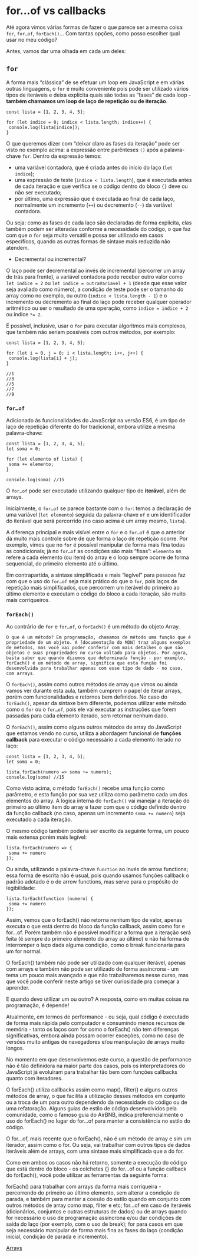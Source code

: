 #  for...of vs callbacks

Até agora vimos várias formas de fazer o que parece ser a mesma coisa: `for`, `for…of`, `forEach()`... Com tantas opções, como posso escolher qual usar no meu código?

Antes, vamos dar uma olhada em cada um deles:

## `for`

A forma mais “clássica” de se efetuar um loop em JavaScript e em várias outras linguagens, o `for` é muito conveniente pois pode ser utilizado vários tipos de iteráveis e deixa explícita quais são todas as “fases” de cada loop - **também chamamos um loop de laço de repetição ou de iteração**.

```
const lista = [1, 2, 3, 4, 5];
 
for (let indice = 0; indice < lista.length; indice++) {
 console.log(lista[indice]); 
}
```

O que queremos dizer com “deixar claro as fases da iteração” pode ser visto no exemplo acima: a expressão entre parênteses `()` após a palavra-chave `for`. Dentro da expressão temos:

- uma variável contadora, que é criada antes do início do laço (`let indice`);
- uma expressão de teste (`indice < lista.length`), que é executada antes de cada iteração e que verifica se o código dentro do bloco `{}` deve ou não ser executado;
- por último, uma expressão que é executada ao final de cada laço, normalmente um incremento (`++`) ou decremento (`--`) da variável contadora.

Ou seja: como as fases de cada laço são declaradas de forma explícita, elas também podem ser alteradas conforme a necessidade do código, o que faz com que o `for` seja muito versátil e possa ser utilizado em casos específicos, quando as outras formas de sintaxe mais reduzida não atendem.

- Decremental ou incremental?

O laço pode ser decremental ao invés de incremental (percorrer um array de trás para frente), a variável contadora pode receber outro valor como `let indice = 2` ou `let indice = outraVariavel + 1` (desde que esse valor seja avaliado como número), a condição de teste pode ser o tamanho do array como no exemplo, ou outro (`indice < lista.length - 1`) e o incremento ou decremento ao final do laço pode receber qualquer operador aritmético ou ser o resultado de uma operação, como `indice = indice + 2` ou indice `*= 2`.

É possível, inclusive, usar o `for` para executar algoritmos mais complexos, que também não seriam possíveis com outros métodos, por exemplo:

```
const lista = [1, 2, 3, 4, 5];
 
for (let i = 0, j = 0; i < lista.length; i++, j++) {
 console.log(lista[i] + j); 
}
 
//1
//3
//5
//7
//9
```

### `for…of`

Adicionado às funcionalidades do JavaScript na versão ES6, é um tipo de laço de repetição diferente do for tradicional, embora utilize a mesma palavra-chave:

```
const lista = [1, 2, 3, 4, 5];
let soma = 0;
 
for (let elemento of lista) {
 soma += elemento;
}
 
console.log(soma) //15
```

O `for…of` pode ser executado utilizando qualquer tipo de **iterável**, além de arrays.

Inicialmente, o `for…of` se parece bastante com o `for`: temos a declaração de uma variável (`let elemento`) seguida da palavra-chave `of` e um identificador do iterável que será percorrido (no caso acima é um array mesmo, `lista`).

A diferença principal e mais visível entre o `for` e o `for…of` é que o anterior dá muito mais controle sobre de que forma o laço de repetição ocorre. Por exemplo, vimos que no `for` é possível manipular de forma mais fina todas as condicionais; já no `for…of` as condições são mais “fixas”: `elemento` se refere a cada elemento (ou item) do array e o loop sempre ocorre de forma sequencial, do primeiro elemento até o último.

Em contrapartida, a sintaxe simplificada e mais “legível” para pessoas faz com que o uso do `for…of` seja mais prático do que o `for`, pois laços de repetição mais simplificados, que percorrem um iterável do primeiro ao último elemento e executam o código do bloco a cada iteração, são muito mais corriqueiros.

### `forEach()`

Ao contrário de `for` e `for…of`, o `forEach()` é um método do objeto Array.

```
O que é um método? Em programação, chamamos de método uma função que é propriedade de um objeto. A [documentação do MDN] traz alguns exemplos de métodos, mas você vai poder conferir com mais detalhes o que são objetos e suas propriedades no curso voltado para objetos. Por agora, basta saber que quando dizemos que determinada função - por exemplo, forEach() é um método de array, significa que esta função foi desenvolvida para trabalhar apenas com esse tipo de dado - no caso, com arrays.
```

O `forEach()`, assim como outros métodos de array que vimos ou ainda vamos ver durante esta aula, também cumprem o papel de iterar arrays, porém com funcionalidades e retornos bem definidos. No caso do `forEach()`, apesar da sintaxe bem diferente, podemos utilizar este método como o `for` ou o `for…of`, pois ele vai executar as instruções que forem passadas para cada elemento iterado, sem retornar nenhum dado.

O `forEach()`, assim como alguns outros métodos de array do JavaScript que estamos vendo no curso, utiliza a abordagem funcional de **funções callback** para executar o código necessário a cada elemento iterado no laço:

```
const lista = [1, 2, 3, 4, 5];
let soma = 0;
 
lista.forEach(numero => soma += numero);
console.log(soma) //15
```

Como visto acima, o método `forEach()` recebe uma função como parâmetro, e esta função por sua vez utiliza como parâmetro cada um dos elementos do array. A lógica interna do `forEach()` vai manejar a iteração do primeiro ao último item do array e fazer com que o código definido dentro da função callback (no caso, apenas um incremento `soma += numero`) seja executado a cada iteração.

O mesmo código também poderia ser escrito da seguinte forma, um pouco mais extensa porém mais legível:

```
lista.forEach(numero => {
 soma += numero
});
```

Ou ainda, utilizando a palavra-chave `function` ao invés de arrow functions; essa forma de escrita não é usual, pois quando usamos funções callback o padrão adotado é o de arrow functions, mas serve para o propósito de legibilidade:

```
lista.forEach(function (numero) {
 soma += numero
});
```
Assim, vemos que o forEach() não retorna nenhum tipo de valor, apenas executa o que está dentro do bloco da função callback, assim como for e for…of. Porém também não é possível modificar a forma que a iteração será feita (é sempre do primeiro elemento do array ao último) e não há forma de interromper o laço dada alguma condição, como o break funcionaria para um for normal.

O forEach() também não pode ser utilizado com qualquer iterável, apenas com arrays e também não pode ser utilizado de forma assíncrona - um tema um pouco mais avançado e que não trabalharemos nesse curso, mas que você pode conferir neste artigo se tiver curiosidade pra começar a aprender.

E quando devo utilizar um ou outro?
A resposta, como em muitas coisas na programação, é depende!

Atualmente, em termos de performance - ou seja, qual código é executado de forma mais rápida pelo computador e consumindo menos recursos de memória - tanto os laços com for como o forEach() não tem diferenças significativas, embora ainda possam ocorrer exceções, como no caso de versões muito antigas de navegadores e/ou manipulação de arrays muito longos.

No momento em que desenvolvemos este curso, a questão de performance não é tão definidora na maior parte dos casos, pois os interpretadores do JavaScript já evoluíram para trabalhar tão bem com funções callbacks quanto com iteradores.

O forEach() utiliza callbacks assim como map(), filter() e alguns outros métodos de array, o que facilita a utilização desses métodos em conjunto ou a troca de um para outro dependendo da necessidade do código ou de uma refatoração. Alguns guias de estilo de código desenvolvidos pela comunidade, como o famoso guia do AirBNB, indica preferencialmente o uso do forEach() no lugar do for…of para manter a consistência no estilo do código.

O for…of, mais recente que o forEach(), não é um método de array e sim um iterador, assim como o for. Ou seja, vai trabalhar com outros tipos de dados iteráveis além de arrays, com uma sintaxe mais simplificada que a do for.

Como em ambos os casos não há retorno, somente a execução do código que está dentro do bloco - os colchetes {} do for…of ou a função callback do forEach(), você pode utilizar as ferramentas da seguinte forma:

forEach() para trabalhar com arrays da forma mais corriqueira - percorrendo do primeiro ao último elemento, sem alterar a condição de parada, e também para manter a coesão do estilo quando em conjunto com outros métodos de array como map, filter e etc;
for…of em caso de iteráveis (dicionários, conjuntos e outras estruturas de dados) ou de arrays quando for necessário o uso de programação assíncrona e/ou dar condições de saída do laço (por exemplo, com o uso de break);
for para casos em que seja necessário manipular de forma mais fina as fases do laço (condição inicial, condição de parada e incremento).

[Arrays](../arrays.md)